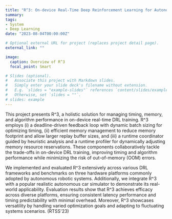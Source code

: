 ```yaml
---
title: "R^3: On-device Real-Time Deep Reinforcement Learning for Autonomous Robotics"
summary: 
tags:
- System
- Deep Learning
date: "2023-08-04T00:00:00Z"

# Optional external URL for project (replaces project detail page).
external_link: ""

image:
  caption: Overview of R^3
  focal_point: Smart

# Slides (optional).
#   Associate this project with Markdown slides.
#   Simply enter your slide deck's filename without extension.
#   E.g. `slides = "example-slides"` references `content/slides/example-slides.md`.
#   Otherwise, set `slides = ""`.
# slides: example
---
```


This project presents R^3, a holistic solution for managing timing, memory, and algorithm performance in on-device real-time DRL training. R^3 employs (i) a deadline-driven feedback loop with dynamic batch sizing for optimizing timing, (ii) efficient memory management to reduce memory footprint and allow larger replay buffer sizes, and (iii) a runtime coordinator guided by heuristic analysis and a runtime profiler for dynamically adjusting memory resource reservations. These components collaboratively tackle the trade-offs in on-device DRL training, improving timing and algorithm performance while minimizing the risk of out-of-memory (OOM) errors. 

We implemented and evaluated R^3 extensively across various DRL frameworks and benchmarks on three hardware platforms commonly adopted by autonomous robotic systems. Additionally, we integrate R^3  with a popular realistic autonomous car simulator to demonstrate its real-world applicability. Evaluation results show that R^3 achieves efficacy across diverse platforms, ensuring consistent latency performance and timing predictability with minimal overhead. Moreover, R^3 showcases versatility by handling varied optimization goals and adapting to fluctuating systems scenarios. (RTSS'23)
